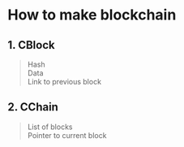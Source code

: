 # How to make blockchain

## 1. CBlock
> Hash  
> Data  
> Link to previous block  

## 2. CChain
> List of blocks  
> Pointer to current block